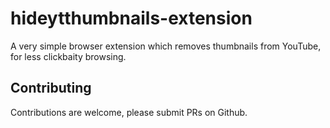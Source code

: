 # hideytthumbnails-extension

A very simple browser extension which removes thumbnails from YouTube, for less clickbaity browsing.

## Contributing

Contributions are welcome, please submit PRs on Github.